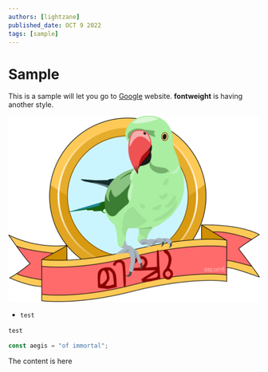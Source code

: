 ```yaml
---
authors: [lightzane]
published_date: OCT 9 2022
tags: [sample]
---
```


# Sample

This is a sample will let you go to [Google](https://google.com) website. **fontweight** is having another style.

![michu](michu-ribbon.png)

- `test`

`test`

```ts
const aegis = "of immortal";
```

<!-- truncate -->

The content is here
